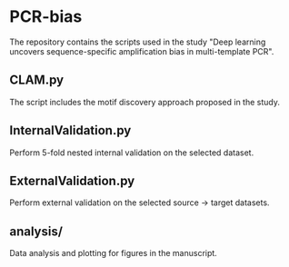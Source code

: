 # PCR-bias

The repository contains the scripts used in the study "Deep learning uncovers sequence-specific amplification bias in multi-template PCR".

## CLAM.py
The script includes the motif discovery approach proposed in the study.

## InternalValidation.py
Perform 5-fold nested internal validation on the selected dataset.

## ExternalValidation.py
Perform external validation on the selected source -> target datasets.

## analysis/
Data analysis and plotting for figures in the manuscript.
